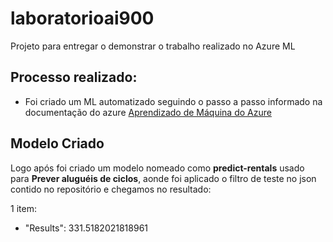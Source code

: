 # laboratorioai900
Projeto para entregar o demonstrar o trabalho realizado no Azure ML

## Processo realizado:
- Foi criado um ML automatizado seguindo o passo a passo informado na documentação do azure [Aprendizado de Máquina do Azure](https://microsoftlearning.github.io/mslearn-ai-fundamentals/Instructions/Labs/01-machine-learning.html)

## Modelo Criado
Logo após foi criado um modelo nomeado como **predict-rentals** usado para **Prever aluguéis de ciclos**, aonde foi aplicado o filtro de teste no json contido no repositório e chegamos no resultado:


1 item:
- "Results": 331.5182021818961

